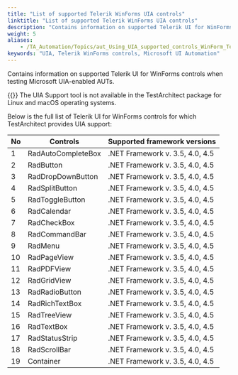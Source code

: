 ```yaml
--- 
title: "List of supported Telerik WinForms UIA controls"
linktitle: "List of supported Telerik WinForms UIA controls"
description: "Contains information on supported Telerik UI for WinForms controls when testing Microsoft UIA-enabled AUTs."
weight: 5
aliases: 
    - /TA_Automation/Topics/aut_Using_UIA_supported_controls_WinForm_Telerik.html
keywords: "UIA, Telerik WinForms controls, Microsoft UI Automation"
---
```


Contains information on supported Telerik UI for WinForms controls when testing Microsoft UIA-enabled AUTs.

{{<restriction>}} The UIA Support tool is not available in the TestArchitect package for Linux and macOS operating systems.

Below is the full list of Telerik UI for WinForms controls for which TestArchitect provides UIA support:

|No|Controls|Supported framework versions|
|--|--------|----------------------------|
|1|RadAutoCompleteBox|.NET Framework v. 3.5, 4.0, 4.5|
|2|RadButton|.NET Framework v. 3.5, 4.0, 4.5|
|3|RadDropDownButton|.NET Framework v. 3.5, 4.0, 4.5|
|4|RadSplitButton|.NET Framework v. 3.5, 4.0, 4.5|
|5|RadToggleButton|.NET Framework v. 3.5, 4.0, 4.5|
|6|RadCalendar|.NET Framework v. 3.5, 4.0, 4.5|
|7|RadCheckBox|.NET Framework v. 3.5, 4.0, 4.5|
|8|RadCommandBar|.NET Framework v. 3.5, 4.0, 4.5|
|9|RadMenu|.NET Framework v. 3.5, 4.0, 4.5|
|10|RadPageView|.NET Framework v. 3.5, 4.0, 4.5|
|11|RadPDFView|.NET Framework v. 3.5, 4.0, 4.5|
|12|RadGridView|.NET Framework v. 3.5, 4.0, 4.5|
|13|RadRadioButton|.NET Framework v. 3.5, 4.0, 4.5|
|14|RadRichTextBox|.NET Framework v. 3.5, 4.0, 4.5|
|15|RadTreeView|.NET Framework v. 3.5, 4.0, 4.5|
|16|RadTextBox|.NET Framework v. 3.5, 4.0, 4.5|
|17|RadStatusStrip|.NET Framework v. 3.5, 4.0, 4.5|
|18|RadScrollBar|.NET Framework v. 3.5, 4.0, 4.5|
|19|Container|.NET Framework v. 3.5, 4.0, 4.5|




